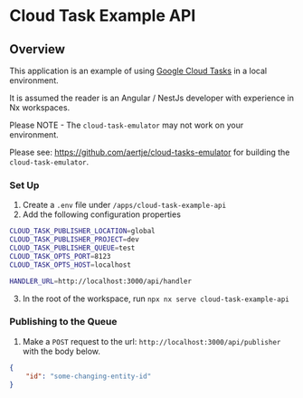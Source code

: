 # Cloud Task Example API

## Overview
This application is an example of using [Google Cloud Tasks](https://cloud.google.com/tasks) in a local environment.

It is assumed the reader is an Angular / NestJs developer with experience in Nx workspaces.

Please NOTE - The `cloud-task-emulator` may not work on your environment.

Please see: https://github.com/aertje/cloud-tasks-emulator for building the `cloud-task-emulator`.

### Set Up

1. Create a `.env` file under `/apps/cloud-task-example-api`
2. Add the following configuration properties

``` bash
CLOUD_TASK_PUBLISHER_LOCATION=global
CLOUD_TASK_PUBLISHER_PROJECT=dev
CLOUD_TASK_PUBLISHER_QUEUE=test
CLOUD_TASK_OPTS_PORT=8123
CLOUD_TASK_OPTS_HOST=localhost

HANDLER_URL=http://localhost:3000/api/handler
```

3. In the root of the workspace, run `npx nx serve cloud-task-example-api`

### Publishing to the Queue

1. Make a `POST` request to the url: `http://localhost:3000/api/publisher` with the body below.

``` json
{
    "id": "some-changing-entity-id"
}
```
